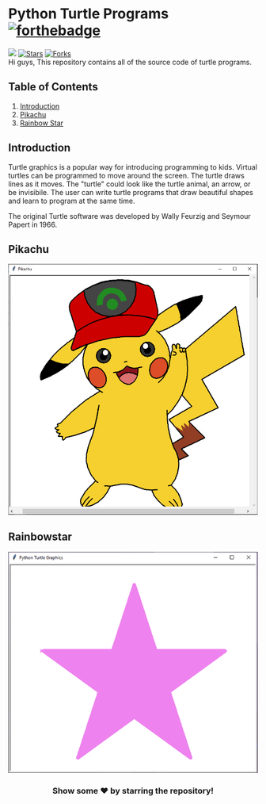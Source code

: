 # Python Turtle Programs [![forthebadge](https://forthebadge.com/images/badges/made-with-python.svg)](https://forthebadge.com)
![](https://visitor-badge.glitch.me/badge?page_id=insanecodes.Python-Turtle-Programs)
[![Stars](https://img.shields.io/github/stars/insanecodes/Python-Turtle-Programs)](https://github.com/insanecodes/Python-Turtle-Programs)
[![Forks](https://img.shields.io/github/forks/insanecodes/Python-Turtle-Programs)](https://github.com/insanecodes/Python-Turtle-Programs/fork)
<br>
Hi guys, This repository contains all of the source code of turtle programs. 

## Table of Contents

1. [Introduction](#introduction)
2. [Pikachu](#pikachu)
3. [Rainbow Star](#rainbowstar)





## Introduction

Turtle graphics is a popular way for introducing programming to kids. Virtual turtles can be programmed to move around the screen. The turtle draws lines as it moves. The "turtle" could look like the turtle animal, an arrow, or be invisibile. The user can write turtle programs that draw beautiful shapes and learn to program at the same time.

The original Turtle software was developed by Wally Feurzig and Seymour Papert in 1966.

## Pikachu

<img src="Images/Pikachu.PNG">

## Rainbowstar


<img src="Images/rainbowstar.PNG">

<div align="center">

### Show some ❤️ by starring the repository!

</div>
